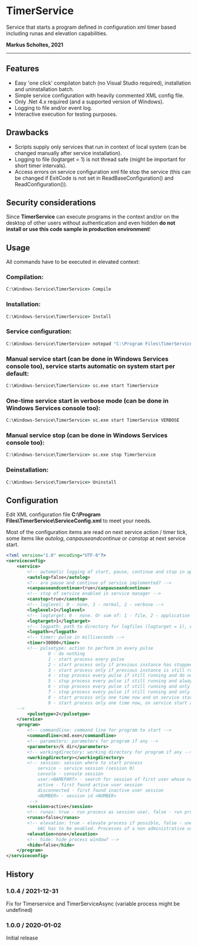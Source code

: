 # TimerService
Service that starts a program defined in configuration xml timer based including runas and elevation capabilities.

**Markus Scholtes, 2021**

***

## Features
* Easy 'one click' compilaton batch (no Visual Studio required), installation and uninstallation batch.
* Simple service configuration with heavily commented XML config file.
* Only .Net 4.x required (and a supported version of Windows).
* Logging to file and/or event log.
* Interactive execution for testing purposes.

## Drawbacks

* Scripts supply only services that run in context of local system (can be changed manually after service installation).
* Logging to file (logtarget = 1) is not thread safe (might be important for short timer intervals).
* Access errors on service configuration xml file stop the service (this can be changed if ExitCode is not set in ReadBaseConfiguration() and ReadConfiguration()).

## Security considerations
Since **TimerService** can execute programs in the context and/or on the desktop of other users without authentication and even hidden **do not install or use this code sample in production environment**!

## Usage
All commands have to be executed in elevated context:

### Compilation:
```cmd
C:\Windows-Service\TimerService> Compile
```

### Installation:
```cmd
C:\Windows-Service\TimerService> Install
```

### Service configuration:
```cmd
C:\Windows-Service\TimerService> notepad "C:\Program Files\TimerService\ServiceConfig.xml"
```

### Manual service start (can be done in Windows Services console too), service starts automatic on system start per default:
```cmd
C:\Windows-Service\TimerService> sc.exe start TimerService
```

### One-time service start in verbose mode (can be done in Windows Services console too):
```cmd
C:\Windows-Service\TimerService> sc.exe start TimerService VERBOSE
```

### Manual service stop (can be done in Windows Services console too):
```cmd
C:\Windows-Service\TimerService> sc.exe stop TimerService
```

### Deinstallation:
```cmd
C:\Windows-Service\TimerService> Uninstall
```

## Configuration
Edit XML configuration file **C:\Program Files\TimerService\ServiceConfig.xml** to meet your needs.

Most of the configuration items are read on next service action / timer tick, some items like *autolog*, *canpauseandcontinue* or *canstop* at next service start.

```xml
<?xml version="1.0" encoding="UTF-8"?>
<serviceconfig>
	<service>
		<!-- automatic logging of start, pause, continue and stop in application eventlog? -->
		<autolog>false</autolog>
		<!-- are pause and continue of service implemented? -->
		<canpauseandcontinue>true</canpauseandcontinue>
		<!-- stop of service enabled in service manager -->
		<canstop>true</canstop>
		<!-- loglevel: 0 - none, 1 - normal, 2 - verbose -->
		<loglevel>1</loglevel>
		<!-- logtarget: 0 - none. Or sum of: 1 - file, 2 - application log, 4 - console (only for interactive mode) -->
		<logtarget>1</logtarget>
		<!-- logpath: path to directory for logfiles (logtarget = 1), empty: %WINDIR%\Logs\Service -->
		<logpath></logpath>
		<!-- timer: pulse in milliseconds -->
		<timer>30000</timer>
		<!-- pulsetype: action to perform in every pulse
				0 - do nothing
				1 - start process every pulse
				2 - start process only if previous instance has stopped
				3 - start process only if previous instance is still running
				4 - stop process every pulse if still running and do nothing
				5 - stop process every pulse if still running and always start a new instance
				6 - stop process every pulse if still running and only start a new instance if it was not running
				7 - stop process every pulse if still running and only start a new instance if it was running
				8 - start process only one time now and on service start
				9 - start process only one time now, on service start and on service continuation
    -->
		<pulsetype>2</pulsetype>
	</service>
	<program>
		<!-- commandline: command line for program to start -->
		<commandline>cmd.exe</commandline>
		<!-- parameters: parameters for program if any -->
		<parameters>/k dir</parameters>
		<!-- workingdirectory: working directory for program if any -->
		<workingdirectory></workingdirectory>
		<!-- session: session where to start process
			service - service session (session 0)
			console - console session
			user:<NAMEPART> - search for session of first user whose name contains <NAMEPART> (ignore case)
			active - first found active user session
			disconnected - first found inactive user session
			<NUMBER> - session id <NUMBER>
		 -->
		<session>active</session>
		<!-- runas: true - run process as session user, false - run process as service account, probably LocalSystem -->
		<runas>false</runas>
		<!-- elevation: true - elevate process if possible, false - unelevate process if possible, none - do nothing
			UAC has to be enabled. Processes of a non administrative user and of LocalSystem cannot be elevated -->
		<elevation>none</elevation>
		<!-- hide: hide process window? -->
		<hide>false</hide>
	</program>
</serviceconfig>
```

## History

### 1.0.4 / 2021-12-31
Fix for Timerservice and TimerServiceAsync (variable process might be undefined)

### 1.0.0 / 2020-01-02
Initial release
